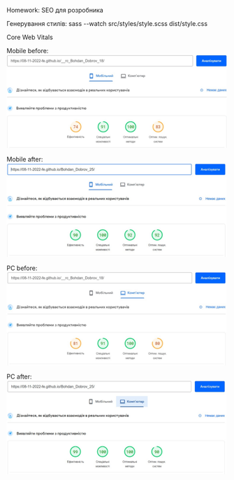 Homework: SEO для розробника

Генерування стилів: sass --watch src/styles/style.scss dist/style.css

Core Web Vitals

Mobile before:
![Mobile before](readme/mobile.jpg)

Mobile after:
![Mobile after](readme/mobile-after.jpg)

PC before:
![Mobile before](readme/PC.jpg)

PC after:
![PC after](readme/PC-after.jpg)
